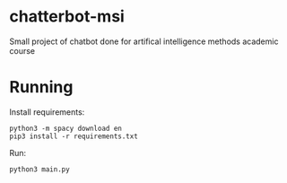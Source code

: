 # chatterbot-msi

Small project of chatbot done for artifical intelligence methods academic course

# Running

Install requirements:
```
python3 -m spacy download en
pip3 install -r requirements.txt
```

Run:
```
python3 main.py
```